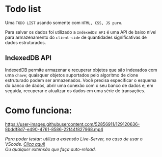 # Todo list

Uma `TODO LIST` usando somente com `HTML, CSS, JS puro`.

Para salvar os dados foi utilizado a `IndexedDB API` é uma API de baixo nível para armazenamento do `client-side` de quantidades significativas de dados estruturados.

## IndexedDB API

IndexedDB permite armazenar e recuperar objetos que são indexados com uma `chave`; quaisquer objetos suportados pelo algoritmo de clone estruturado podem ser armazenados. Você precisa especificar o esquema do banco de dados, abrir uma conexão com o seu banco de dados e, em seguida, recuperar e atualizar os dados em uma série de transações.

# Como funciona:

https://user-images.githubusercontent.com/52856911/129120636-8bddf8d7-e490-4761-8586-22f44f827968.mp4

<em>
  Para poder testar: utiliza a extensão Live-Server, no caso de usar o VScode.
  <a href="https://marketplace.visualstudio.com/items?itemName=ritwickdey.LiveServer">Clica aqui!</a>
</em>
<br />
<em>Ou qualquer extensão que faça auto-reload.</em>
